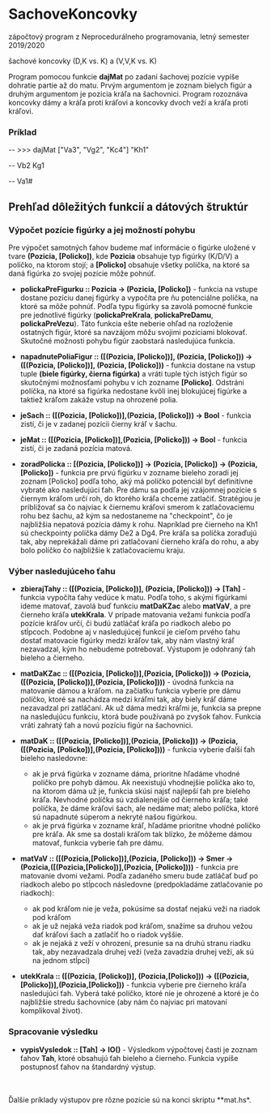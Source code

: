 # SachoveKoncovky
zápočtový program z Neprocedurálneho programovania, letný semester 2019/2020

šachové koncovky (D,K vs. K) a (V,V,K vs. K)
<br>


Program pomocou funkcie **dajMat** po zadaní šachovej pozície vypíše dohratie partie až do matu. Prvým argumentom je zoznam bielych figúr a druhým argumentom je pozícia kráľa na šachovnici. Program rozoznáva koncovky dámy a kráľa proti kráľovi a koncovky dvoch veží a kráľa proti kráľovi.

### Príklad
-- >>> dajMat ["Va3", "Vg2", "Kc4"] "Kh1"

-- Vb2     Kg1

-- Va1#

## Prehľad dôležitých funkcií a dátových štruktúr
### Výpočet pozície figúrky a jej možností pohybu
Pre výpočet samotných ťahov budeme mať informácie o figúrke uložené v tvare **(Pozicia, [Policko])**, kde **Pozicia** obsahuje typ figúrky (K/D/V) a políčko, na ktorom stojí; 
a **[Policko]** obsahuje všetky políčka, na ktoré sa daná figúrka zo svojej pozície môže pohnúť.

 - **polickaPreFigurku :: Pozicia -> (Pozicia, [Policko])** - funkcia na vstupe dostane pozíciu danej figúrky a vypočíta pre ňu potenciálne políčka, na ktoré sa môže pohnúť. Podľa typu figúrky sa zavolá pomocné funkcie pre jednotlivé figúrky (**polickaPreKrala**, **polickaPreDamu**, **polickaPreVezu**).
 Táto funkcia ešte neberie ohľad na rozloženie ostatných figúr, ktoré sa navzájom môžu svojimi pozíciami blokovať. Skutočné možnosti pohybu figúr zaobstará nasledujúca funkcia.
 
 - **napadnutePoliaFigur :: ([(Pozicia, [Policko])], (Pozicia, [Policko])) -> ([(Pozicia, [Policko])], (Pozicia, [Policko]))** - funkcia dostane na vstup tuple **(biele figúrky, čierna figúrka)** a vráti tuple tých istých figúr so skutočnými možnosťami pohybu v ich zozname **[Policko]**. Odstráni políčka, na ktoré sa figúrka nedostane kvôli inej blokujúcej figúrke a taktiež kráľom zakáže vstup na ohrozené polia.
 
 - **jeSach :: ([(Pozicia, [Policko])],(Pozicia, [Policko])) -> Bool** - funkcia zistí, či je v zadanej pozícii čierny kráľ v šachu.
 
 - **jeMat :: ([(Pozicia, [Policko])],(Pozicia, [Policko])) -> Bool** - funkcia zistí, či je zadaná pozícia matová.
 
 - **zoradPolicka :: [(Pozicia, [Policko])] -> (Pozicia, [Policko]) -> (Pozicia, [Policko])** - funkcia pre prvú figúrku v zozname bieleho zoradí jej zoznam [Policko] podľa toho, aký má políčko potenciál byť definitívne vybraté ako nasledujúci ťah. 
    Pre dámu sa podľa jej vzájomnej pozície s čiernym kráľom určí roh, do ktorého kráľa chceme zatlačiť. Stratégiou je približovať sa čo najviac k čiernemu kráľovi smerom k zatlačovaciemu rohu bez šachu, až kým sa nedostaneme na "checkpoint", čo je najbližšia nepatová pozícia dámy k rohu. Napríklad pre čierneho na Kh1 sú checkpointy políčka dámy De2 a Dg4.
    Pre kráľa sa políčka zoraďujú tak, aby neprekážali dáme pri zatlačovaní čierneho kráľa do rohu, a aby bolo políčko čo najbližšie k zatlačovaciemu kraju.
 
 ### Výber nasledujúceho ťahu
  - **zbierajTahy :: ([(Pozicia, [Policko])], (Pozicia, [Policko])) -> [Tah]** - funkcia vypočíta ťahy vedúce k matu. Podľa toho, s akými figúrkami ideme matovať, zavolá buď funkciu **matDaKZac** alebo **matVaV**, a pre čierneho kráľa **utekKrala**. V prípade matovania vežami funkcia podľa pozície kráľov určí, či budú zatláčať kráľa po riadkoch alebo po stĺpcoch. Podobne aj v nasledujúcej funkcií je cieľom prvého ťahu dostať matovacie figúrky medzi kráľov tak, aby nám vlastný kráľ nezavadzal, kým ho nebudeme potrebovať. Výstupom je odohraný ťah bieleho a čierneho.
 
  - **matDaKZac :: ([(Pozicia, [Policko])],(Pozicia, [Policko])) -> (Pozicia,([(Pozicia, [Policko])],(Pozicia, [Policko])))** - úvodná funkcia na matovanie dámou a kráľom. na začiatku funkcia vyberie pre dámu políčko, ktoré sa nachádza medzi kráľmi tak, aby biely kráľ dáme nezavadzal pri zatláčaní. Ak už dáma medzi kráľmi je, funkcia sa prepne na nasledujúcu funkciu, ktorá bude používaná po zvyšok ťahov. Funkcia vráti zahratý ťah a novú pozíciu figúr na šachovnici.
  - **matDaK :: ([(Pozicia, [Policko])],(Pozicia, [Policko])) -> (Pozicia,([(Pozicia, [Policko])],(Pozicia, [Policko])))** - funkcia vyberie ďalší ťah bieleho nasledovne:
     - ak je prvá figúrka v zozname dáma, prioritne hľadáme vhodné políčko pre pohyb dámou. Ak neexistujú vhodnejšie políčka ako to, na ktorom dáma už je, funkcia skúsi najsť najlepší ťah pre bieleho kráľa. Nevhodné políčka sú vzdialenejšie od čierneho kráľa; také políčka, že dáme kráľovi šach, ale nedáme mat; alebo políčka, ktoré sú napadnuté súperom a nekryté našou figúrkou.
     - ak je prvá figúrka v zozname kráľ, hľadáme prioritne vhodné políčko pre kráľa. Ak sme sa dostali kráľom tak blízko, že môžeme dámou matovať, funkcia vyberie ťah pre dámu.
   
  - **matVaV :: ([(Pozicia,[Policko])],(Pozicia, [Policko])) -> Smer -> (Pozicia,([(Pozicia,[Policko])],(Pozicia, [Policko])))** - funkcia pre matovanie dvomi vežami. Podľa zadaného smeru bude zatláčať buď po riadkoch alebo po stĺpcoch následovne (predpokladáme zatlačovanie po riadkoch):
     - ak pod kráľom nie je veža, pokúsime sa dostať nejakú veži na riadok pod kráľom
     - ak je už nejaká veža riadok pod kráľom, snažíme sa druhou vežou dať kráľovi šach a zatlačiť ho o riadok vyššie.
     - ak je nejaká z veží v ohrození, presunie sa na druhú stranu riadku tak, aby nezavadzala druhej veži (veža zavadzia druhej veži, ak sú na jednom stĺpci)
   
  - **utekKrala :: ([(Pozicia, [Policko])], (Pozicia,[Policko])) -> ([(Pozicia, [Policko])],(Pozicia,[Policko]))** - funkcia vyberie pre čierneho kráľa nasledujúci ťah. Vyberá také políčko, ktoré nie je ohrozené a ktoré je čo najbližšie stredu šachovnice (aby nám čo najviac pri matovaní komplikoval život).

### Spracovanie výsledku
 - **vypisVysledok :: [Tah] -> IO()** - Výsledkom výpočtovej časti je zoznam ťahov **Tah**, ktoré obsahujú ťah bieleho a čierneho. Funkcia vypíše postupnosť ťahov na štandardný výstup.
 
<br>
<br>
Ďalšie príklady výstupov pre rôzne pozície sú na konci skriptu **mat.hs*.
 
